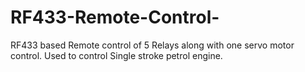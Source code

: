 # RF433-Remote-Control-
RF433 based Remote control of 5 Relays along with one servo motor control. Used to control Single stroke petrol engine. 
